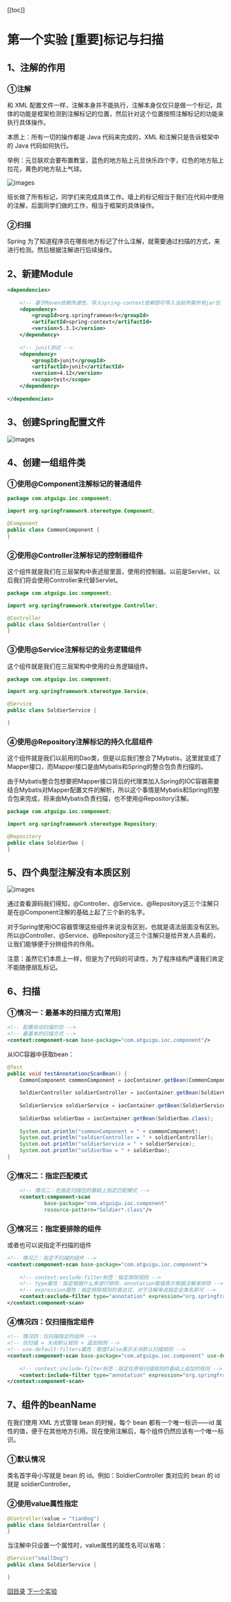 [[toc]]



# 第一个实验 [重要]标记与扫描

## 1、注解的作用

### ①注解

和 XML 配置文件一样，注解本身并不能执行，注解本身仅仅只是做一个标记，具体的功能是框架检测到注解标记的位置，然后针对这个位置按照注解标记的功能来执行具体操作。

本质上：所有一切的操作都是 Java 代码来完成的，XML 和注解只是告诉框架中的 Java 代码如何执行。



举例：元旦联欢会要布置教室，蓝色的地方贴上元旦快乐四个字，红色的地方贴上拉花，黄色的地方贴上气球。

![images](../images/img015.png)

班长做了所有标记，同学们来完成具体工作。墙上的标记相当于我们在代码中使用的注解，后面同学们做的工作，相当于框架的具体操作。



### ②扫描

Spring 为了知道程序员在哪些地方标记了什么注解，就需要通过扫描的方式，来进行检测。然后根据注解进行后续操作。



## 2、新建Module

```xml
<dependencies>
    
    <!-- 基于Maven依赖传递性，导入spring-context依赖即可导入当前所需所有jar包 -->
    <dependency>
        <groupId>org.springframework</groupId>
        <artifactId>spring-context</artifactId>
        <version>5.3.1</version>
    </dependency>
    
    <!-- junit测试 -->
    <dependency>
        <groupId>junit</groupId>
        <artifactId>junit</artifactId>
        <version>4.12</version>
        <scope>test</scope>
    </dependency>
    
</dependencies>
```



## 3、创建Spring配置文件

![images](../images/img016.png)



## 4、创建一组组件类

### ①使用@Component注解标记的普通组件

```java
package com.atguigu.ioc.component;

import org.springframework.stereotype.Component;

@Component
public class CommonComponent {
}
```



### ②使用@Controller注解标记的控制器组件

这个组件就是我们在三层架构中表述层里面，使用的控制器。以前是Servlet，以后我们将会使用Controller来代替Servlet。

```java
package com.atguigu.ioc.component;

import org.springframework.stereotype.Controller;

@Controller
public class SoldierController {
}
```



### ③使用@Service注解标记的业务逻辑组件

这个组件就是我们在三层架构中使用的业务逻辑组件。

```java
package com.atguigu.ioc.component;

import org.springframework.stereotype.Service;

@Service
public class SoldierService {

}
```



### ④使用@Repository注解标记的持久化层组件

这个组件就是我们以前用的Dao类，但是以后我们整合了Mybatis，这里就变成了Mapper接口，而Mapper接口是由Mybatis和Spring的整合包负责扫描的。

由于Mybatis整合包想要把Mapper接口背后的代理类加入Spring的IOC容器需要结合Mybatis对Mapper配置文件的解析，所以这个事情是Mybatis和Spring的整合包来完成，将来由Mybatis负责扫描，也不使用@Repository注解。

```java
package com.atguigu.ioc.component;

import org.springframework.stereotype.Repository;

@Repository
public class SoldierDao {
}
```



## 5、四个典型注解没有本质区别

![images](../images/img017.png)

通过查看源码我们得知，@Controller、@Service、@Repository这三个注解只是在@Component注解的基础上起了三个新的名字。



对于Spring使用IOC容器管理这些组件来说没有区别，也就是语法层面没有区别。所以@Controller、@Service、@Repository这三个注解只是给开发人员看的，让我们能够便于分辨组件的作用。



注意：虽然它们本质上一样，但是为了代码的可读性，为了程序结构严谨我们肯定不能随便胡乱标记。



## 6、扫描

### ①情况一：最基本的扫描方式[常用]

```xml
<!-- 配置自动扫描的包 -->
<!-- 最基本的扫描方式 -->
<context:component-scan base-package="com.atguigu.ioc.component"/>
```



从IOC容器中获取bean：

```java
@Test
public void testAnnotationcScanBean() {
    CommonComponent commonComponent = iocContainer.getBean(CommonComponent.class);
    
    SoldierController soldierController = iocContainer.getBean(SoldierController.class);
    
    SoldierService soldierService = iocContainer.getBean(SoldierService.class);
    
    SoldierDao soldierDao = iocContainer.getBean(SoldierDao.class);
    
    System.out.println("commonComponent = " + commonComponent);
    System.out.println("soldierController = " + soldierController);
    System.out.println("soldierService = " + soldierService);
    System.out.println("soldierDao = " + soldierDao);
}
```



### ②情况二：指定匹配模式

```xml
    <!-- 情况二：在指定扫描包的基础上指定匹配模式 -->
    <context:component-scan
            base-package="com.atguigu.ioc.component"
            resource-pattern="Soldier*.class"/>
```



### ③情况三：指定要排除的组件

或者也可以说指定不扫描的组件

```xml
<!-- 情况三：指定不扫描的组件 -->
<context:component-scan base-package="com.atguigu.ioc.component">
    
    <!-- context:exclude-filter标签：指定排除规则 -->
    <!-- type属性：指定根据什么来进行排除，annotation取值表示根据注解来排除 -->
    <!-- expression属性：指定排除规则的表达式，对于注解来说指定全类名即可 -->
    <context:exclude-filter type="annotation" expression="org.springframework.stereotype.Controller"/>
</context:component-scan>
```



### ④情况四：仅扫描指定组件

```xml
<!-- 情况四：仅扫描指定的组件 -->
<!-- 仅扫描 = 关闭默认规则 + 追加规则 -->
<!-- use-default-filters属性：取值false表示关闭默认扫描规则 -->
<context:component-scan base-package="com.atguigu.ioc.component" use-default-filters="false">
    
    <!-- context:include-filter标签：指定在原有扫描规则的基础上追加的规则 -->
    <context:include-filter type="annotation" expression="org.springframework.stereotype.Controller"/>
</context:component-scan>
```



## 7、组件的beanName

在我们使用 XML 方式管理 bean 的时候，每个 bean 都有一个唯一标识——id 属性的值，便于在其他地方引用。现在使用注解后，每个组件仍然应该有一个唯一标识。



### ①默认情况

类名首字母小写就是 bean 的 id。例如：SoldierController 类对应的 bean 的 id 就是 soldierController。



### ②使用value属性指定

```java
@Controller(value = "tianDog")
public class SoldierController {
}
```



当注解中只设置一个属性时，value属性的属性名可以省略：

```java
@Service("smallDog")
public class SoldierService {

}
```



[回目录](../verse04.html) [下一个实验](experiment02.html)